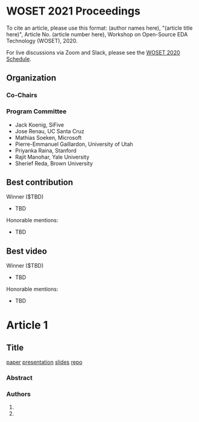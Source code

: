 #  WOSET 2021 Proceedings

To cite an article, please use this format:
(author names here), "(article title here)", Article No. (article number here), Workshop on Open-Source EDA Technology (WOSET), 2020.

For live discussions via Zoom and Slack, please see the [WOSET 2020 Schedule](WOSET2020-schedule.md).

## Organization

### Co-Chairs

### Program Committee
* Jack Koenig, SiFive
* Jose Renau, UC Santa Cruz
* Mathias Soeken, Microsoft
* Pierre-Emmanuel Gaillardon, University of Utah
* Priyanka Raina, Stanford
* Rajit Manohar, Yale University
* Sherief Reda, Brown University

## Best contribution

Winner ($TBD)
* TBD

Honorable mentions:
* TBD


## Best video

Winner ($TBD)
* TBD

Honorable mentions:
* TBD

# Article 1

## Title
[paper](PDFs/2021/a01.pdf)
[presentation]()
[slides](PDFs/2021/a01-slides.pdf)
[repo]()

### Abstract

### Authors
1.
2.
